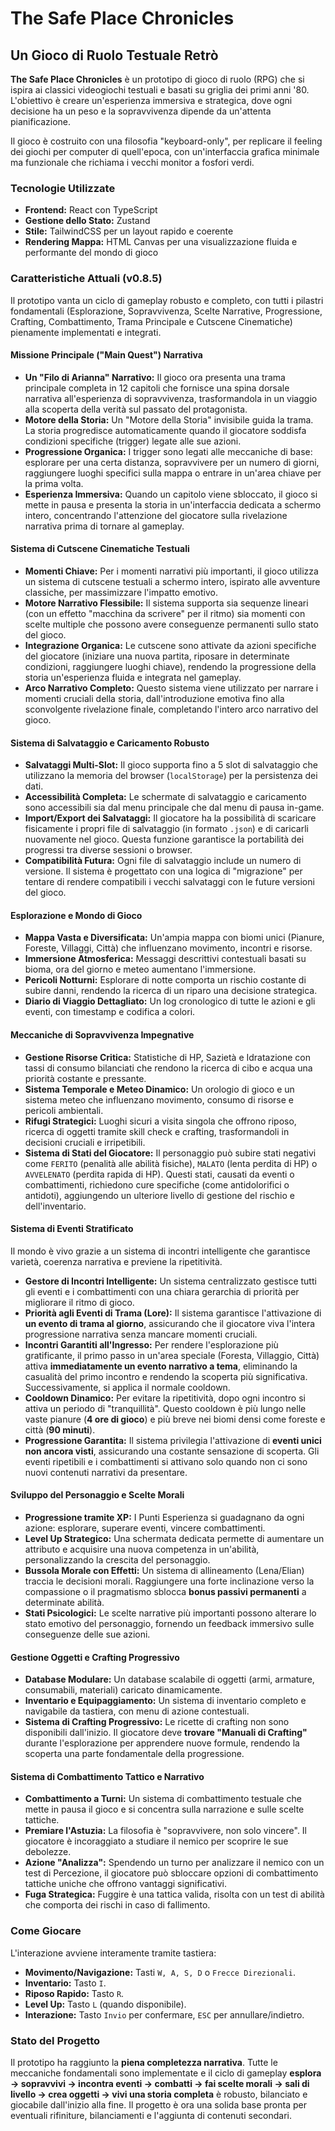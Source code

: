 # The Safe Place Chronicles

## Un Gioco di Ruolo Testuale Retrò

**The Safe Place Chronicles** è un prototipo di gioco di ruolo (RPG) che si ispira ai classici videogiochi testuali e basati su griglia dei primi anni '80. L'obiettivo è creare un'esperienza immersiva e strategica, dove ogni decisione ha un peso e la sopravvivenza dipende da un'attenta pianificazione.

Il gioco è costruito con una filosofia "keyboard-only", per replicare il feeling dei giochi per computer di quell'epoca, con un'interfaccia grafica minimale ma funzionale che richiama i vecchi monitor a fosfori verdi.

### Tecnologie Utilizzate

*   **Frontend:** React con TypeScript
*   **Gestione dello Stato:** Zustand
*   **Stile:** TailwindCSS per un layout rapido e coerente
*   **Rendering Mappa:** HTML Canvas per una visualizzazione fluida e performante del mondo di gioco

### Caratteristiche Attuali (v0.8.5)

Il prototipo vanta un ciclo di gameplay robusto e completo, con tutti i pilastri fondamentali (Esplorazione, Sopravvivenza, Scelte Narrative, Progressione, Crafting, Combattimento, Trama Principale e Cutscene Cinematiche) pienamente implementati e integrati.

#### Missione Principale ("Main Quest") Narrativa
*   **Un "Filo di Arianna" Narrativo:** Il gioco ora presenta una trama principale completa in 12 capitoli che fornisce una spina dorsale narrativa all'esperienza di sopravvivenza, trasformandola in un viaggio alla scoperta della verità sul passato del protagonista.
*   **Motore della Storia:** Un "Motore della Storia" invisibile guida la trama. La storia progredisce automaticamente quando il giocatore soddisfa condizioni specifiche (trigger) legate alle sue azioni.
*   **Progressione Organica:** I trigger sono legati alle meccaniche di base: esplorare per una certa distanza, sopravvivere per un numero di giorni, raggiungere luoghi specifici sulla mappa o entrare in un'area chiave per la prima volta.
*   **Esperienza Immersiva:** Quando un capitolo viene sbloccato, il gioco si mette in pausa e presenta la storia in un'interfaccia dedicata a schermo intero, concentrando l'attenzione del giocatore sulla rivelazione narrativa prima di tornare al gameplay.

#### Sistema di Cutscene Cinematiche Testuali
*   **Momenti Chiave:** Per i momenti narrativi più importanti, il gioco utilizza un sistema di cutscene testuali a schermo intero, ispirato alle avventure classiche, per massimizzare l'impatto emotivo.
*   **Motore Narrativo Flessibile:** Il sistema supporta sia sequenze lineari (con un effetto "macchina da scrivere" per il ritmo) sia momenti con scelte multiple che possono avere conseguenze permanenti sullo stato del gioco.
*   **Integrazione Organica:** Le cutscene sono attivate da azioni specifiche del giocatore (iniziare una nuova partita, riposare in determinate condizioni, raggiungere luoghi chiave), rendendo la progressione della storia un'esperienza fluida e integrata nel gameplay.
*   **Arco Narrativo Completo:** Questo sistema viene utilizzato per narrare i momenti cruciali della storia, dall'introduzione emotiva fino alla sconvolgente rivelazione finale, completando l'intero arco narrativo del gioco.

#### Sistema di Salvataggio e Caricamento Robusto
*   **Salvataggi Multi-Slot:** Il gioco supporta fino a 5 slot di salvataggio che utilizzano la memoria del browser (`localStorage`) per la persistenza dei dati.
*   **Accessibilità Completa:** Le schermate di salvataggio e caricamento sono accessibili sia dal menu principale che dal menu di pausa in-game.
*   **Import/Export dei Salvataggi:** Il giocatore ha la possibilità di scaricare fisicamente i propri file di salvataggio (in formato `.json`) e di caricarli nuovamente nel gioco. Questa funzione garantisce la portabilità dei progressi tra diverse sessioni o browser.
*   **Compatibilità Futura:** Ogni file di salvataggio include un numero di versione. Il sistema è progettato con una logica di "migrazione" per tentare di rendere compatibili i vecchi salvataggi con le future versioni del gioco.

#### Esplorazione e Mondo di Gioco
*   **Mappa Vasta e Diversificata:** Un'ampia mappa con biomi unici (Pianure, Foreste, Villaggi, Città) che influenzano movimento, incontri e risorse.
*   **Immersione Atmosferica:** Messaggi descrittivi contestuali basati su bioma, ora del giorno e meteo aumentano l'immersione.
*   **Pericoli Notturni:** Esplorare di notte comporta un rischio costante di subire danni, rendendo la ricerca di un riparo una decisione strategica.
*   **Diario di Viaggio Dettagliato:** Un log cronologico di tutte le azioni e gli eventi, con timestamp e codifica a colori.

#### Meccaniche di Sopravvivenza Impegnative
*   **Gestione Risorse Critica:** Statistiche di HP, Sazietà e Idratazione con tassi di consumo bilanciati che rendono la ricerca di cibo e acqua una priorità costante e pressante.
*   **Sistema Temporale e Meteo Dinamico:** Un orologio di gioco e un sistema meteo che influenzano movimento, consumo di risorse e pericoli ambientali.
*   **Rifugi Strategici:** Luoghi sicuri a visita singola che offrono riposo, ricerca di oggetti tramite skill check e crafting, trasformandoli in decisioni cruciali e irripetibili.
*   **Sistema di Stati del Giocatore:** Il personaggio può subire stati negativi come `FERITO` (penalità alle abilità fisiche), `MALATO` (lenta perdita di HP) o `AVVELENATO` (perdita rapida di HP). Questi stati, causati da eventi o combattimenti, richiedono cure specifiche (come antidolorifici o antidoti), aggiungendo un ulteriore livello di gestione del rischio e dell'inventario.

#### Sistema di Eventi Stratificato
Il mondo è vivo grazie a un sistema di incontri intelligente che garantisce varietà, coerenza narrativa e previene la ripetitività.

*   **Gestore di Incontri Intelligente:** Un sistema centralizzato gestisce tutti gli eventi e i combattimenti con una chiara gerarchia di priorità per migliorare il ritmo di gioco.
*   **Priorità agli Eventi di Trama (Lore):** Il sistema garantisce l'attivazione di **un evento di trama al giorno**, assicurando che il giocatore viva l'intera progressione narrativa senza mancare momenti cruciali.
*   **Incontri Garantiti all'Ingresso:** Per rendere l'esplorazione più gratificante, il primo passo in un'area speciale (Foresta, Villaggio, Città) attiva **immediatamente un evento narrativo a tema**, eliminando la casualità del primo incontro e rendendo la scoperta più significativa. Successivamente, si applica il normale cooldown.
*   **Cooldown Dinamico:** Per evitare la ripetitività, dopo ogni incontro si attiva un periodo di "tranquillità". Questo cooldown è più lungo nelle vaste pianure (**4 ore di gioco**) e più breve nei biomi densi come foreste e città (**90 minuti**).
*   **Progressione Garantita:** Il sistema privilegia l'attivazione di **eventi unici non ancora visti**, assicurando una costante sensazione di scoperta. Gli eventi ripetibili e i combattimenti si attivano solo quando non ci sono nuovi contenuti narrativi da presentare.

#### Sviluppo del Personaggio e Scelte Morali
*   **Progressione tramite XP:** I Punti Esperienza si guadagnano da ogni azione: esplorare, superare eventi, vincere combattimenti.
*   **Level Up Strategico:** Una schermata dedicata permette di aumentare un attributo e acquisire una nuova competenza in un'abilità, personalizzando la crescita del personaggio.
*   **Bussola Morale con Effetti:** Un sistema di allineamento (Lena/Elian) traccia le decisioni morali. Raggiungere una forte inclinazione verso la compassione o il pragmatismo sblocca **bonus passivi permanenti** a determinate abilità.
*   **Stati Psicologici:** Le scelte narrative più importanti possono alterare lo stato emotivo del personaggio, fornendo un feedback immersivo sulle conseguenze delle sue azioni.

#### Gestione Oggetti e Crafting Progressivo
*   **Database Modulare:** Un database scalabile di oggetti (armi, armature, consumabili, materiali) caricato dinamicamente.
*   **Inventario e Equipaggiamento:** Un sistema di inventario completo e navigabile da tastiera, con menu di azione contestuali.
*   **Sistema di Crafting Progressivo:** Le ricette di crafting non sono disponibili dall'inizio. Il giocatore deve **trovare "Manuali di Crafting"** durante l'esplorazione per apprendere nuove formule, rendendo la scoperta una parte fondamentale della progressione.

#### Sistema di Combattimento Tattico e Narrativo
*   **Combattimento a Turni:** Un sistema di combattimento testuale che mette in pausa il gioco e si concentra sulla narrazione e sulle scelte tattiche.
*   **Premiare l'Astuzia:** La filosofia è "sopravvivere, non solo vincere". Il giocatore è incoraggiato a studiare il nemico per scoprire le sue debolezze.
*   **Azione "Analizza":** Spendendo un turno per analizzare il nemico con un test di Percezione, il giocatore può sbloccare opzioni di combattimento tattiche uniche che offrono vantaggi significativi.
*   **Fuga Strategica:** Fuggire è una tattica valida, risolta con un test di abilità che comporta dei rischi in caso di fallimento.

### Come Giocare

L'interazione avviene interamente tramite tastiera:

*   **Movimento/Navigazione:** Tasti `W, A, S, D` o `Frecce Direzionali`.
*   **Inventario:** Tasto `I`.
*   **Riposo Rapido:** Tasto `R`.
*   **Level Up:** Tasto `L` (quando disponibile).
*   **Interazione:** Tasto `Invio` per confermare, `ESC` per annullare/indietro.

### Stato del Progetto

Il prototipo ha raggiunto la **piena completezza narrativa**. Tutte le meccaniche fondamentali sono implementate e il ciclo di gameplay **esplora -> sopravvivi -> incontra eventi -> combatti -> fai scelte morali -> sali di livello -> crea oggetti -> vivi una storia completa** è robusto, bilanciato e giocabile dall'inizio alla fine. Il progetto è ora una solida base pronta per eventuali rifiniture, bilanciamenti e l'aggiunta di contenuti secondari.
